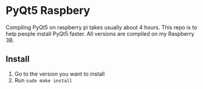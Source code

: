 # PyQt5 Raspbery
Compiling PyQt5 on raspberry pi takes usually about 4 hours. This repo is to help people install PyQt5 faster. All versions are compiled on my Raspberry 3B.

## Install
1. Go to the version you want to install
2. Run `sudo make install`

